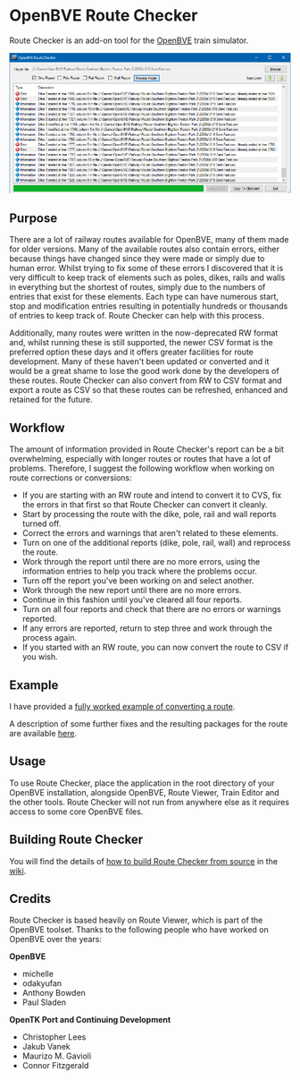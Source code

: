 # OpenBVE Route Checker

Route Checker is an add-on tool for the [OpenBVE](http://openbve-project.net/) train simulator.

![Route Checker in action.](./images/rc.png)

## Purpose

There are a lot of railway routes available for OpenBVE, many of them made for older versions. Many of the available routes also contain errors, either because things have changed since they were made or simply due to human error. Whilst trying to fix some of these errors I discovered that it is very difficult to keep track of elements such as poles, dikes, rails and walls in everything but the shortest of routes, simply due to the numbers of entries that exist for these elements. Each type can have numerous start, stop and modification entries resulting in potentially hundreds or thousands of entries to keep track of. Route Checker can help with this process.

Additionally, many routes were written in the now-deprecated RW format and, whilst running these is still supported, the newer CSV format is the preferred option these days and it offers greater facilities for route development. Many of these haven't been updated or converted and it would be a great shame to lose the good work done by the developers of these routes. Route Checker can also convert from RW to CSV format and export a route as CSV so that these routes can be refreshed, enhanced and retained for the future.


## Workflow

The amount of information provided in Route Checker's report can be a bit overwhelming, especially with longer routes or routes that have a lot of problems. Therefore, I suggest the following workflow when working on route corrections or conversions:

* If you are starting with an RW route and intend to convert it to CVS, fix the errors in that first so that Route Checker can convert it cleanly.
* Start by processing the route with the dike, pole, rail and wall reports turned off.
* Correct the errors and warnings that aren't related to these elements.
* Turn on one of the additional reports (dike, pole, rail, wall) and reprocess the route.
* Work through the report until there are no more errors, using the information entries to help you track where the problems occur. 
* Turn off the report you've been working on and select another. 
* Work through the new report until there are no more errors. 
* Continue in this fashion until you've cleared all four reports.
* Turn on all four reports and check that there are no errors or warnings reported.
* If any errors are reported, return to step three and work through the process again.
* If you started with an RW route, you can now convert the route to CSV if you wish.

## Example

I have provided a [fully worked example of converting a route](./example1.md).

A description of some further fixes and the resulting packages for the route are available [here](./usf.md).

## Usage

To use Route Checker, place the application in the root directory of your OpenBVE installation, alongside OpenBVE, Route Viewer, Train Editor and the other tools. Route Checker will not run from anywhere else as it requires access to some core OpenBVE files.

## Building Route Checker

You will find the details of [how to build Route Checker from source](https://github.com/Gudbrandr/RouteChecker/wiki/Building-Route-Checker-from-source) in the [wiki](https://github.com/Gudbrandr/RouteChecker/wiki).

## Credits

Route Checker is based heavily on Route Viewer, which is part of the OpenBVE toolset. Thanks to the following people who have worked on OpenBVE over the years:

**OpenBVE**

- michelle
- odakyufan
- Anthony Bowden
- Paul Sladen

**OpenTK Port and Continuing Development**

- Christopher Lees
- Jakub Vanek
- Maurizo M. Gavioli
- Connor Fitzgerald

